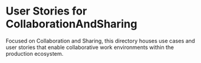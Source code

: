 # User Stories for CollaborationAndSharing
Focused on Collaboration and Sharing, this directory houses use cases and user stories that enable collaborative work environments within the production ecosystem.
